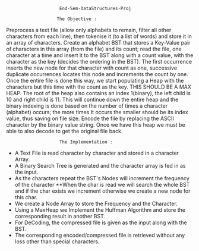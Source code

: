			            End-Sem-DataStructures-Proj

					   The Objective : 

Preprocess a text file (allow only alphabets to remain, filter all other characters from each line), then tokenise it (to a list of words) and store it in an array of characters. Create an alphabet BST that stores a Key-Value pair of characters in this array (from the file) and its count; read the file, one character at a time and insert it to the BST along with a count value, with the character as the key (decides the ordering in the BST). The first occurrence inserts the new node for that character with count as one, successive duplicate occurrences locates this node and increments the count by one. Once the entire file is done this way, we start populating a Heap with the characters but this time with the count as the key. THIS SHOULD BE A MAX HEAP. The root of the heap also contains an index 1(binary), the left child is 10 and right child is 11. This will continue down the entire heap and the binary indexing is done based on the number of times a character (alphabet) occurs; the more times It occurs the smaller should be its index value, thus saving on file size. Encode the file by replacing the ASCII character by the binary value string. Once we have this heap we must be able to also decode to get the original file back.

				        The Implementation :

* A Text File is read character by character and stored in a character Array.
* A Binary Search Tree is generated and the character array is fed in as the input.
* As the characters repeat the BST's Nodes will increment the frequency of the character 
	**When the char is read we will search the whole BST and if the char exists we increment otherwise we create a new 	     node for this char.
* We create a Node Array to store the Frequency and the Character.
* Using a MaxHeap we Implement the Huffman Algorithm and store the corresponding result in another BST.
* For DeCoding, the compressed file is given as the input along with the BST.
* The corresponding encoded/compressed file is retrieved without any loss other than special characters.

